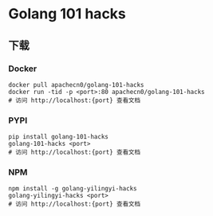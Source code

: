 # Golang 101 hacks

## 下载

### Docker

```
docker pull apachecn0/golang-101-hacks
docker run -tid -p <port>:80 apachecn0/golang-101-hacks
# 访问 http://localhost:{port} 查看文档
```

### PYPI

```
pip install golang-101-hacks
golang-101-hacks <port>
# 访问 http://localhost:{port} 查看文档
```

### NPM

```
npm install -g golang-yilingyi-hacks
golang-yilingyi-hacks <port>
# 访问 http://localhost:{port} 查看文档
```